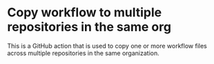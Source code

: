# Copy workflow to multiple repositories in the same org
This is a GitHub action that is used to copy one or more workflow files across multiple repositories in the same organization. 
